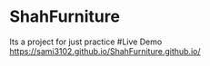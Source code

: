 # ShahFurniture
Its a project for just practice
#Live Demo
https://sami3102.github.io/ShahFurniture.github.io/
